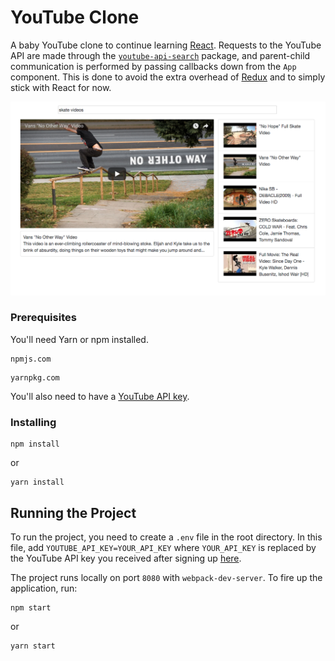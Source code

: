 # YouTube Clone

A baby YouTube clone to continue learning [React](https://reactjs.org/). Requests to the YouTube API are made through the [`youtube-api-search`](https://www.npmjs.com/package/youtube-api-search) package, and parent-child communication is performed by passing callbacks down from the `App` component. This is done to avoid the extra overhead of [Redux](https://redux.js.org/) and to simply stick with React for now.

![alt text](screenshot/app.png "app screenshot")  

### Prerequisites

You'll need Yarn or npm installed. 

```
npmjs.com
```

```
yarnpkg.com
```

You'll also need to have a [YouTube API key](https://developers.google.com/youtube/).

### Installing

```
npm install
```

or

```
yarn install
```

## Running the Project

To run the project, you need to create a `.env` file in the root directory. In this file, add `YOUTUBE_API_KEY=YOUR_API_KEY` where `YOUR_API_KEY` is replaced by the YouTube API key you received after signing up [here](https://developers.google.com/youtube/).

The project runs locally on port `8080` with `webpack-dev-server`. To fire up
the application, run:

```
npm start
```

or

```
yarn start
```
